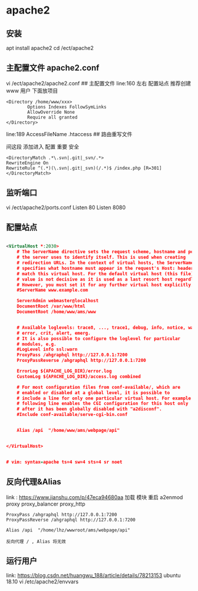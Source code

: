 # apache2

## 安装
apt install apache2
cd /ect/apache2
## 主配置文件 apache2.conf
vi /ect/apache2/apache2.conf ## 主配置文件
line:160 左右 配置站点 推荐创建 www 用户 下面放项目
```text
<Directory /home/www/xxx>
        Options Indexes FollowSymLinks
        AllowOverride None
        Require all granted
</Directory>
```

line:189 AccessFileName .htaccess ## 路由重写文件

间这段 添加进入 配置 重要 安全
```text
<DirectoryMatch .*\.svn|.git|_svn/.*>
RewriteEngine On
RewriteRule ^(.*)(\.svn|.git|_svn)(/.*)$ /index.php [R=301]
</DirectoryMatch>
```

## 监听端口
vi /ect/apache2/ports.conf
Listen 80
Listen 8080


## 配置站点

```xml

<VirtualHost *:2030>
	# The ServerName directive sets the request scheme, hostname and port that
	# the server uses to identify itself. This is used when creating
	# redirection URLs. In the context of virtual hosts, the ServerName
	# specifies what hostname must appear in the request's Host: header to
	# match this virtual host. For the default virtual host (this file) this
	# value is not decisive as it is used as a last resort host regardless.
	# However, you must set it for any further virtual host explicitly.
	#ServerName www.example.com

	ServerAdmin webmaster@localhost
	DocumentRoot /var/www/html
	DocumentRoot /home/www/ams/www


	# Available loglevels: trace8, ..., trace1, debug, info, notice, warn,
	# error, crit, alert, emerg.
	# It is also possible to configure the loglevel for particular
	# modules, e.g.
	#LogLevel info ssl:warn
	ProxyPass /ahgraphql http://127.0.0.1:7200
	ProxyPassReverse /ahgraphql http://127.0.0.1:7200

	ErrorLog ${APACHE_LOG_DIR}/error.log
	CustomLog ${APACHE_LOG_DIR}/access.log combined

	# For most configuration files from conf-available/, which are
	# enabled or disabled at a global level, it is possible to
	# include a line for only one particular virtual host. For example the
	# following line enables the CGI configuration for this host only
	# after it has been globally disabled with "a2disconf".
	#Include conf-available/serve-cgi-bin.conf


    Alias /api  "/home/www/ams/webpage/api"


</VirtualHost>


# vim: syntax=apache ts=4 sw=4 sts=4 sr noet

```


## 反向代理&Alias
link : https://www.jianshu.com/p/47eca94680aa
加载 模块 重启
a2enmod proxy proxy_balancer proxy_http 

	ProxyPass /ahgraphql http://127.0.0.1:7200
	ProxyPassReverse /ahgraphql http://127.0.0.1:7200

	Alias /api  "/home/lhz/wwwroot/ams/webpage/api"

	反向代理 / , Alias 将无效


## 运行用户
link:
https://blog.csdn.net/huangwu_188/article/details/78213153
ubuntu 18.10
vi /etc/apache2/envvars
